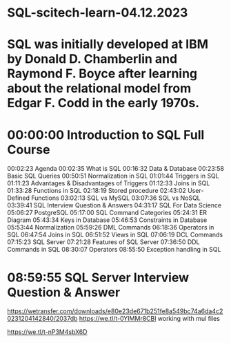 # SQL-scitech-learn-04.12.2023
# SQL was initially developed at IBM by Donald D. Chamberlin and Raymond F. Boyce after learning about the relational model from Edgar F. Codd in the early 1970s.

# 00:00:00 Introduction to SQL Full Course 
00:02:23 Agenda
00:02:35 What is SQL
00:16:32 Data & Database
00:23:58 Basic SQL Queries
00:50:51 Normalization in SQL
01:01:44 Triggers in SQL
01:11:23 Advantages & Disadvantages of Triggers
01:12:33 Joins in SQL
01:33:28 Functions in SQL
02:18:19 Stored procedure
02:43:02 User-Defined Functions
03:02:13 SQL vs MySQL
03:07:36 SQL vs NoSQL
03:39:41 SQL Interview Question & Answers 
04:31:17 SQL For Data Science
05:06:27 PostgreSQL
05:17:00 SQL Command Categories
05:24:31 ER Diagram
05:43:34 Keys in Database
05:46:53 Constraints in Database
05:53:44 Normalization
05:59:26 DML Commands
06:18:36 Operators in SQL
06:47:54 Joins in SQL
06:51:52 Views in SQL
07:06:19 DCL Commands 
07:15:23 SQL Server
07:21:28 Features of SQL Server
07:36:50 DDL Commands in SQL
08:30:07 Operators
08:55:50 Exception handling in SQL
# 08:59:55 SQL Server Interview Question & Answer #
https://wetransfer.com/downloads/e80e23de671b251fe8a549bc74a6da4c20231204142840/2037db
https://we.tl/t-0YIMMr8CBl working with mul files

https://we.tl/t-nP3M4sbX6D

